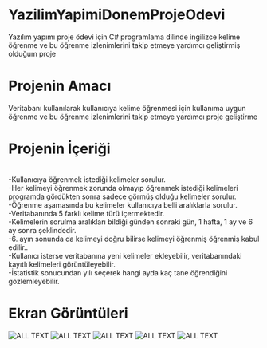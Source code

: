 # YazilimYapimiDonemProjeOdevi
Yazılım yapımı proje ödevi için C# programlama dilinde ingilizce kelime öğrenme ve bu öğrenme izlenimlerini takip etmeye yardımcı geliştirmiş olduğum proje

# Projenin Amacı
Veritabanı kullanılarak kullanıcıya kelime öğrenmesi için kullanıma uygun  öğrenme ve bu öğrenme izlenimlerini takip etmeye yardımcı proje geliştirme

# Projenin İçeriği
<br>-Kullanıcıya öğrenmek istediği kelimeler sorulur.
<br>-Her kelimeyi öğrenmek zorunda olmayıp öğrenmek istediği kelimeleri programda gördükten sonra sadece görmüş olduğu kelimeler sorulur.
<br>-Öğrenme aşamasında bu kelimeler kullanıcıya belli aralıklarla sorulur.
<br>-Veritabanında 5 farklı kelime türü içermektedir.
<br>-Kelimelerin sorulma aralıkları bildiği günden sonraki gün, 1 hafta, 1 ay ve 6 ay sonra şeklindedir. 
<br>-6. ayın sonunda da kelimeyi doğru bilirse kelimeyi öğrenmiş öğrenmiş kabul edilir.. 
<br>-Kullanıcı isterse veritabanına yeni kelimeler ekleyebilir, veritabanındaki kayıtlı kelimeleri görüntüleyebilir. 
<br>-İstatistik sonucundan yılı seçerek hangi ayda kaç tane öğrendiğini gözlemleyebilir.

# Ekran Görüntüleri
![ALL TEXT](https://drive.google.com/open?id=1Wvk5fvJNZmnUeu5wvaNxzJPrMIeEzUNb)
![ALL TEXT](https://drive.google.com/open?id=1xLoo5Hi47u7goURFplU9p9h2xciXjK_9)
![ALL TEXT](https://drive.google.com/open?id=1nS9WsdpoBu6PJxaB8YYGM6BC1UfhR7n2)
![ALL TEXT](https://drive.google.com/open?id=14Hv030KigWfXjwJ3-soLB2mqgEiZVe7c)
![ALL TEXT](https://drive.google.com/open?id=1d8QXVNkmn2oSuXWAgAM9uQg8r0tBNEjP)
